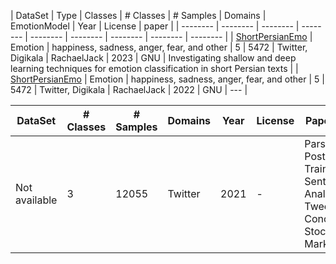 | DataSet | Type | Classes | # Classes | # Samples | Domains | EmotionModel | Year | License | paper |
| -------- | -------- | -------- | -------- | -------- | -------- | -------- | -------- | -------- |
| [ShortPersianEmo](https://github.com/vkiani/ShortPersianEmo) | Emotion | happiness, sadness, anger, fear, and other | 5 | 5472 | Twitter, Digikala | RachaelJack | 2023 | GNU | Investigating shallow and deep learning techniques for emotion classification in short Persian texts |
| [ShortPersianEmo](https://github.com/vkiani/ShortPersianEmo) | Emotion | happiness, sadness, anger, fear, and other | 5 | 5472 | Twitter, Digikala | RachaelJack | 2022 | GNU | --- |


| DataSet | # Classes | # Samples | Domains | Year | License | Paper Title |
| -------- | -------- | -------- | -------- | -------- | -------- | -------- |
| Not available | 3 | 12055 | Twitter | 2021 | - | ParsBERT Post-Training for Sentiment Analysis of Tweets Concerning Stock Market |